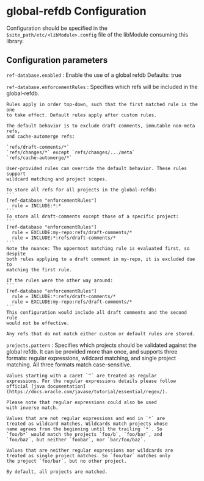 
global-refdb Configuration
=========================

Configuration should be specified in the `$site_path/etc/<libModule>.config` file of
the libModule consuming this library.

## Configuration parameters

```ref-database.enabled```
:   Enable the use of a global refdb
    Defaults: true

```ref-database.enforcementRules```
:   Specifies which refs will be included in the global-refdb.

    Rules apply in order top-down, such that the first matched rule is the one
    to take effect. Default rules apply after custom rules.

    The default behavior is to exclude draft comments, immutable non-meta refs,
    and cache-automerge refs:

    `refs/draft-comments/*`
    `refs/changes/*` except `refs/changes/.../meta`
    `refs/cache-automerge/*`

    User-provided rules can override the default behavior. These rules support
    wildcard matching and project scopes.

    To store all refs for all projects in the global-refdb:
    ```
    [ref-database "enforcementRules"]
      rule = INCLUDE:*:*
    ```
    To store all draft-comments except those of a specific project:
    ```
    [ref-database "enforcementRules"]
      rule = EXCLUDE:my-repo:refs/draft-comments/*
      rule = INCLUDE:*:refs/draft-comments/*
    ```
    Note the nuance: The uppermost matching rule is evaluated first, so despite
    both rules applying to a draft comment in my-repo, it is excluded due to
    matching the first rule.

    If the rules were the other way around:
    ```
    [ref-database "enforcementRules"]
      rule = INCLUDE:*:refs/draft-comments/*
      rule = EXCLUDE:my-repo:refs/draft-comments/*
    ```
    This configuration would include all draft comments and the second rule
    would not be effective.

    Any refs that do not match either custom or default rules are stored.

```projects.pattern```
:   Specifies which projects should be validated against the global refdb.
    It can be provided more than once, and supports three formats: regular
    expressions, wildcard matching, and single project matching. All three
    formats match case-sensitive.

    Values starting with a caret `^` are treated as regular
    expressions. For the regular expressions details please follow
    official [java documentation](https://docs.oracle.com/javase/tutorial/essential/regex/).

    Please note that regular expressions could also be used
    with inverse match.

    Values that are not regular expressions and end in `*` are
    treated as wildcard matches. Wildcards match projects whose
    name agrees from the beginning until the trailing `*`. So
    `foo/b*` would match the projects `foo/b`, `foo/bar`, and
    `foo/baz`, but neither `foobar`, nor `bar/foo/baz`.

    Values that are neither regular expressions nor wildcards are
    treated as single project matches. So `foo/bar` matches only
    the project `foo/bar`, but no other project.

    By default, all projects are matched.